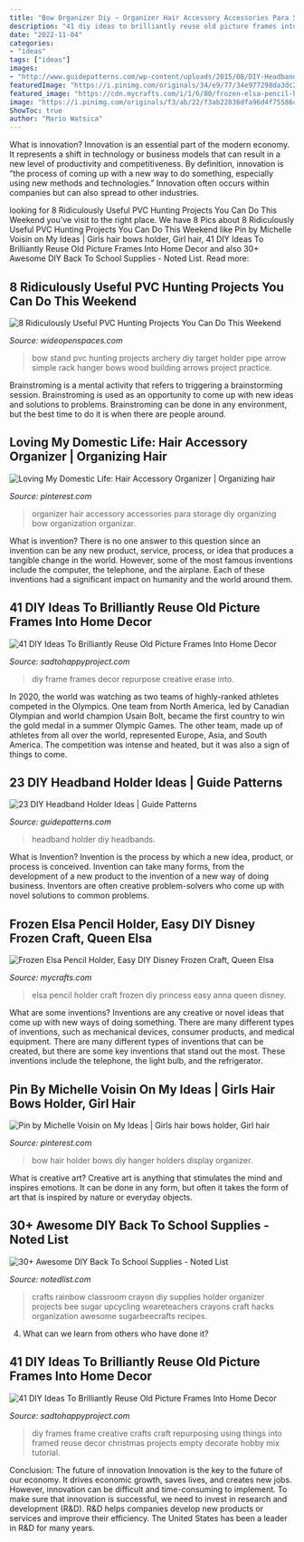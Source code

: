 ```yaml
---
title: "Bow Organizer Diy ~ Organizer Hair Accessory Accessories Para Storage Diy Organizing Bow Organization Organizar"
description: "41 diy ideas to brilliantly reuse old picture frames into home decor"
date: "2022-11-04"
categories:
- "ideas"
tags: ["ideas"]
images:
- "http://www.guidepatterns.com/wp-content/uploads/2015/08/DIY-Headband-Holder.jpg"
featuredImage: "https://i.pinimg.com/originals/34/e9/77/34e977298da3dc2ddb1db17ce1059023.jpg"
featured_image: "https://cdn.mycrafts.com/i/1/6/80/frozen-elsa-pencil-holder-easy-hzBf-o.jpg"
image: "https://i.pinimg.com/originals/f3/ab/22/f3ab22836dfa96d4f75586c069d8aa57.jpg"
ShowToc: true
author: "Mario Watsica"
---
```



What is innovation?
Innovation is an essential part of the modern economy. It represents a shift in technology or business models that can result in a new level of productivity and competitiveness. By definition, innovation is “the process of coming up with a new way to do something, especially using new methods and technologies.” Innovation often occurs within companies but can also spread to other industries.

	

		
looking for 8 Ridiculously Useful PVC Hunting Projects You Can Do This Weekend you've visit to the right place. We have 8 Pics about 8 Ridiculously Useful PVC Hunting Projects You Can Do This Weekend like Pin by Michelle Voisin on My Ideas | Girls hair bows holder, Girl hair, 41 DIY Ideas To Brilliantly Reuse Old Picture Frames Into Home Decor and also 30+ Awesome DIY Back To School Supplies - Noted List. Read more:
		
    
## 8 Ridiculously Useful PVC Hunting Projects You Can Do This Weekend

<img loading=lazy src="http://cdn0.wideopenspaces.com/wp-content/uploads/2014/11/bow-stand-610x1024.jpg" onerror="this.onerror=null;this.src='https://tse2.mm.bing.net/th?id=OIP.F8iULjxjAQH_Rq1KrUYmXwHaMb&amp;pid=15.1';" alt="8 Ridiculously Useful PVC Hunting Projects You Can Do This Weekend">

_Source: wideopenspaces.com_

>bow stand pvc hunting projects archery diy target holder pipe arrow simple rack hanger bows wood building arrows project practice. 

	

Brainstroming is a mental activity that refers to triggering a brainstorming session. Brainstroming is used as an opportunity to come up with new ideas and solutions to problems. Brainstroming can be done in any environment, but the best time to do it is when there are people around.

    
## Loving My Domestic Life: Hair Accessory Organizer | Organizing Hair

<img loading=lazy src="https://i.pinimg.com/originals/f3/ab/22/f3ab22836dfa96d4f75586c069d8aa57.jpg" onerror="this.onerror=null;this.src='https://tse1.mm.bing.net/th?id=OIP.PAp9xq8CV9icQTdZ6GmXrQHaFa&amp;pid=15.1';" alt="Loving My Domestic Life: Hair Accessory Organizer | Organizing hair">

_Source: pinterest.com_

>organizer hair accessory accessories para storage diy organizing bow organization organizar. 

	

What is invention?
There is no one answer to this question since an invention can be any new product, service, process, or idea that produces a tangible change in the world. However, some of the most famous inventions include the computer, the telephone, and the airplane. Each of these inventions had a significant impact on humanity and the world around them.

    
## 41 DIY Ideas To Brilliantly Reuse Old Picture Frames Into Home Decor

<img loading=lazy src="http://sadtohappyproject.com/wp-content/uploads/2014/11/diy-vintage-picture-frames1.jpg" onerror="this.onerror=null;this.src='https://tse3.mm.bing.net/th?id=OIP.y5KVV-2Kjw_8sxjMTpJ-kQHaLB&amp;pid=15.1';" alt="41 DIY Ideas To Brilliantly Reuse Old Picture Frames Into Home Decor">

_Source: sadtohappyproject.com_

>diy frame frames decor repurpose creative erase into. 

	

In 2020, the world was watching as two teams of highly-ranked athletes competed in the Olympics. One team from North America, led by Canadian Olympian and world champion Usain Bolt, became the first country to win the gold medal in a summer Olympic Games. The other team, made up of athletes from all over the world, represented Europe, Asia, and South America. The competition was intense and heated, but it was also a sign of things to come.

    
## 23 DIY Headband Holder Ideas | Guide Patterns

<img loading=lazy src="http://www.guidepatterns.com/wp-content/uploads/2015/08/DIY-Headband-Holder.jpg" onerror="this.onerror=null;this.src='https://tse4.mm.bing.net/th?id=OIP.kgI7ukEIaFrW6YY50R5cigHaLH&amp;pid=15.1';" alt="23 DIY Headband Holder Ideas | Guide Patterns">

_Source: guidepatterns.com_

>headband holder diy headbands. 

	

What is Invention?
Invention is the process by which a new idea, product, or process is conceived. Invention can take many forms, from the development of a new product to the invention of a new way of doing business. Inventors are often creative problem-solvers who come up with novel solutions to common problems.

    
## Frozen Elsa Pencil Holder, Easy DIY Disney Frozen Craft, Queen Elsa

<img loading=lazy src="https://cdn.mycrafts.com/i/1/6/80/frozen-elsa-pencil-holder-easy-hzBf-o.jpg" onerror="this.onerror=null;this.src='https://tse1.mm.bing.net/th?id=OIP.NkCEde2McJ6RtLdSXsex4gHaEK&amp;pid=15.1';" alt="Frozen Elsa Pencil Holder, Easy DIY Disney Frozen Craft, Queen Elsa">

_Source: mycrafts.com_

>elsa pencil holder craft frozen diy princess easy anna queen disney. 

	

What are some inventions?
Inventions are any creative or novel ideas that come up with new ways of doing something. There are many different types of inventions, such as mechanical devices, consumer products, and medical equipment. 
There are many different types of inventions that can be created, but there are some key inventions that stand out the most. These inventions include the telephone, the light bulb, and the refrigerator.

    
## Pin By Michelle Voisin On My Ideas | Girls Hair Bows Holder, Girl Hair

<img loading=lazy src="https://i.pinimg.com/originals/34/e9/77/34e977298da3dc2ddb1db17ce1059023.jpg" onerror="this.onerror=null;this.src='https://tse1.mm.bing.net/th?id=OIP.TCkmiFPJJSvUjJMbmsVFQAHaJ6&amp;pid=15.1';" alt="Pin by Michelle Voisin on My Ideas | Girls hair bows holder, Girl hair">

_Source: pinterest.com_

>bow hair holder bows diy hanger holders display organizer. 

	

What is creative art?
Creative art is anything that stimulates the mind and inspires emotions. It can be done in any form, but often it takes the form of art that is inspired by nature or everyday objects.

    
## 30+ Awesome DIY Back To School Supplies - Noted List

<img loading=lazy src="http://notedlist.com/wp-content/uploads/2015/07/diy-back-to-school-supplies/6-diy-back-to-school-supplies.jpg" onerror="this.onerror=null;this.src='https://tse3.mm.bing.net/th?id=OIP.Ket8bjF-CnfrG3eu60xZFgHaKj&amp;pid=15.1';" alt="30+ Awesome DIY Back To School Supplies - Noted List">

_Source: notedlist.com_

>crafts rainbow classroom crayon diy supplies holder organizer projects bee sugar upcycling weareteachers crayons craft hacks organization awesome sugarbeecrafts recipes. 

	

4) What can we learn from others who have done it?

    
## 41 DIY Ideas To Brilliantly Reuse Old Picture Frames Into Home Decor

<img loading=lazy src="http://sadtohappyproject.com/wp-content/uploads/2014/11/picture-frames-diy-ideas2.jpg" onerror="this.onerror=null;this.src='https://tse3.mm.bing.net/th?id=OIP.gKeSE5yzdf5Chk_NwX_EmgHaJ4&amp;pid=15.1';" alt="41 DIY Ideas To Brilliantly Reuse Old Picture Frames Into Home Decor">

_Source: sadtohappyproject.com_

>diy frames frame creative crafts craft repurposing using things into framed reuse decor christmas projects empty decorate hobby mix tutorial. 

	

Conclusion: The future of innovation
Innovation is the key to the future of our economy. It drives economic growth, saves lives, and creates new jobs. However, innovation can be difficult and time-consuming to implement. To make sure that innovation is successful, we need to invest in research and development (R&D). R&D helps companies develop new products or services and improve their efficiency.
The United States has been a leader in R&D for many years.

